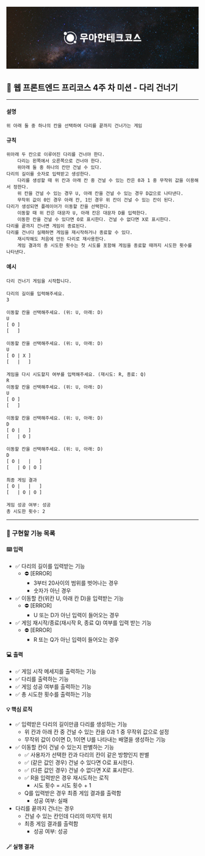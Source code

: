 ![우아한테크코스](../header.jpg)

## 🔖 웹 프론트엔드 프리코스 4주 차 미션 - 다리 건너기

---

#### 설명
`위 아래 둘 중 하나의 칸을 선택하여 다리를 끝까지 건너가는 게임`


#### 규칙
```
위아래 두 칸으로 이루어진 다리를 건너야 한다.
    다리는 왼쪽에서 오른쪽으로 건너야 한다.
    위아래 둘 중 하나의 칸만 건널 수 있다.
다리의 길이를 숫자로 입력받고 생성한다.
    다리를 생성할 때 위 칸과 아래 칸 중 건널 수 있는 칸은 0과 1 중 무작위 값을 이용해서 정한다.
    위 칸을 건널 수 있는 경우 U, 아래 칸을 건널 수 있는 경우 D값으로 나타낸다.
    무작위 값이 0인 경우 아래 칸, 1인 경우 위 칸이 건널 수 있는 칸이 된다.
다리가 생성되면 플레이어가 이동할 칸을 선택한다.
    이동할 때 위 칸은 대문자 U, 아래 칸은 대문자 D를 입력한다.
    이동한 칸을 건널 수 있다면 O로 표시한다. 건널 수 없다면 X로 표시한다.
다리를 끝까지 건너면 게임이 종료된다.
다리를 건너다 실패하면 게임을 재시작하거나 종료할 수 있다.
    재시작해도 처음에 만든 다리로 재사용한다.
    게임 결과의 총 시도한 횟수는 첫 시도를 포함해 게임을 종료할 때까지 시도한 횟수를 나타낸다.
```
#### 예시
```
다리 건너기 게임을 시작합니다.

다리의 길이를 입력해주세요.
3

이동할 칸을 선택해주세요. (위: U, 아래: D)
U
[ O ]
[   ]

이동할 칸을 선택해주세요. (위: U, 아래: D)
U
[ O | X ]
[   |   ]

게임을 다시 시도할지 여부를 입력해주세요. (재시도: R, 종료: Q)
R
이동할 칸을 선택해주세요. (위: U, 아래: D)
U
[ O ]
[   ]

이동할 칸을 선택해주세요. (위: U, 아래: D)
D
[ O |   ]
[   | O ]

이동할 칸을 선택해주세요. (위: U, 아래: D)
D
[ O |   |   ]
[   | O | O ]

최종 게임 결과
[ O |   |   ]
[   | O | O ]

게임 성공 여부: 성공
총 시도한 횟수: 2
```
---
### 🔨 구현할 기능 목록

#### ⌨️ 입력

- ✅ 다리의 길이를 입력받는 기능
  - ⛔ [ERROR]
    - 3부터 20사이의 범위를 벗어나는 경우
    - 숫자가 아닌 경우
- ✅ 이동할 칸(위칸 U, 아래 칸 D)을 입력받는 기능
  - ⛔ [ERROR]
      - U 또는 D가 아닌 입력이 들어오는 경우
- ✅ 게임 재시작/종료(재시작 R, 종료 Q) 여부를 입력 받는 기능
  - ⛔ [ERROR]
    - R 또는 Q가 아닌 입력이 들어오는 경우

#### 💻 출력

- ✅ 게임 시작 메세지를 출력하는 기능
- ✅ 다리를 출력하는 기능
- ✅ 게임 성공 여부를 출력하는 기능
- ✅ 총 시도한 횟수를 출력하는 기능

#### 💡 핵심 로직

- ✅ 입력받은 다리의 길이만큼 다리를 생성하는 기능
  - 위 칸과 아래 칸 중 건널 수 있는 칸을 0과 1 중 무작위 값으로 설정
  - 무작위 값이 0이면 D, 1이면 U를 나타내는 배열을 생성하는 기능
- ✅ 이동할 칸이 건널 수 있는지 판별하는 기능
  - ✅ 사용자가 선택한 칸과 다리의 칸이 같은 방향인지 판별
  - ✅ (같은 값인 경우) 건널 수 있다면 O로 표시한다. 
  - ✅ (다른 값인 경우) 건널 수 없다면 X로 표시한다.
  - ✅ R을 입력받은 경우 재시도하는 로직
    - 시도 횟수 = 시도 횟수 + 1
  - Q를 입력받은 경우 최종 게임 결과를 출력함
    - 성공 여부: 실패
- 다리를 끝까지 건너는 경우
  - 건널 수 있는 칸인데 다리의 마지막 위치
  - 최종 게임 결과를 출력함
    - 성공 여부: 성공

#### 🪄 실행 결과
